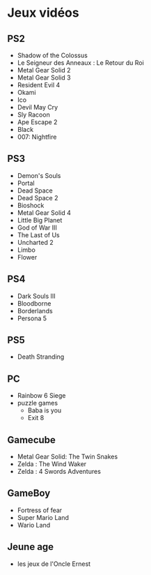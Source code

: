 Jeux vidéos
===========

PS2
---
* Shadow of the Colossus
* Le Seigneur des Anneaux : Le Retour du Roi
* Metal Gear Solid 2
* Metal Gear Solid 3
* Resident Evil 4
* Okami
* Ico
* Devil May Cry
* Sly Racoon
* Ape Escape 2
* Black
* 007: Nightfire


PS3
---
* Demon's Souls
* Portal
* Dead Space
* Dead Space 2
* Bioshock
* Metal Gear Solid 4
* Little Big Planet
* God of War III
* The Last of Us
* Uncharted 2
* Limbo
* Flower


PS4
---
* Dark Souls III
* Bloodborne
* Borderlands
* Persona 5


PS5
---
* Death Stranding


PC
---
* Rainbow 6 Siege
* puzzle games
    * Baba is you
    * Exit 8


Gamecube
--------
* Metal Gear Solid: The Twin Snakes
* Zelda : The Wind Waker
* Zelda : 4 Swords Adventures


GameBoy
-------
* Fortress of fear
* Super Mario Land
* Wario Land


Jeune age
---------
* les jeux de l'Oncle Ernest


